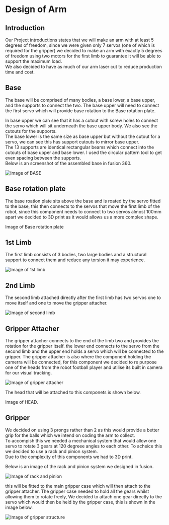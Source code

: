 # Design of Arm  

## Introduction 
 
Our Project introductions states that we will make an arm with at least 5 degrees of freedom, since we were given only 7 servos (one of which is required for the gripper) we decided to make an arm with exactly 5 degrees of freedom using two motors for the first limb to guarantee it will be able to support the maximum load.  
We also decided to have as much of our arm laser cut to reduce production time and cost.  

## Base

The base will be comprised of many bodies, a base lower, a base upper, and the supports to connect the two. The base upper will need to connect the first servo which will provide base rotation to the Base rotation plate.  

In base upper we can see that it has a cutout with screw holes to connect the servo which will sit underneath the base upper body. We also see the cutouts for the supports.  
The base lower is the same size as base upper but without the cutout for a servo, we can see this has support cutouts to mirror base upper.  
The 13 supports are identical rectangular beams which connect into the cutouts of base upper and base lower. I used the circular pattern tool to get even spacing between the supports.  
Below is an screenshot of the assembled base in fusion 360.  

![Image of BASE](https://raw.githubusercontent.com/AandJ/ROCO224/master/IMAGES/Base.png "Image of BASE")

## Base rotation plate

The base roation plate sits above the base and is roated by the servo fitted to the base, this then connects to the servos that move the first limb of the robot, since this component needs to connect to two servos almost 100mm apart we decided to 3D print as it would allows us a more complex shape.  

Image of Base rotation plate

## 1st Limb

The first limb consists of 3 bodies, two large bodies and a structural support to connect them and reduce any torsion it may experience.  

![Image of 1st limb](https://raw.githubusercontent.com/AandJ/ROCO224/master/IMAGES/LIMB1.png "Image of 1st limb")

## 2nd Limb

The second limb attached directly after the first limb has two servos one to move itself and one to move the gripper attacher.  

![Image of second limb](https://raw.githubusercontent.com/AandJ/ROCO224/master/IMAGES/LIMB2.png "Image of second limb")

## Gripper Attacher

The gripper attacher connects to the end of the limb two and provides the rotation for the gripper itself. the lower end connects to the servo from the second limb and the upper end holds a servo which will be connected to the gripper. The gripper attacher is also where the component holding the camerra will be connected, for this component we decided to re purpose one of the heads from the robot football player and utilise its built in camera for our visual tracking.   

![Image of gripper attacher](https://raw.githubusercontent.com/AandJ/ROCO224/master/IMAGES/Gripper_Attacher.png "Image of gripper attacher")

The head that will be attached to this componets is shown below.  

Image of HEAD.

## Gripper

We decided on using 3 prongs rather than 2 as this would provide a better grip for the balls which we intend on coding the arm to collect.  
To accompish this we needed a mechanical system that would allow one servo to rotate 3 gears at 120 degreee angles to each other. To acheice this we decided to use a rack and pinion system.  
Due to the complexity of this components we had to 3D print.  

Below is an image of the rack and pinion system we designed in fusion.  

![Image of rack and pinion](https://raw.githubusercontent.com/AandJ/ROCO224/master/IMAGES/RackAndPinion.png "Image of rack and pinion")

this will be fitted to the main gripper case which will then attach to the gripper attacher. The gripper case needed to hold all the gears whilst allowing them to rotate freely, We decided to attach one gear directly to the servo which would then be held by the gripper case, this is shown in the image below.  

![Image of gripper structure](https://raw.githubusercontent.com/AandJ/ROCO224/master/IMAGES/GripperStructure.png "Image of gripper structure")
